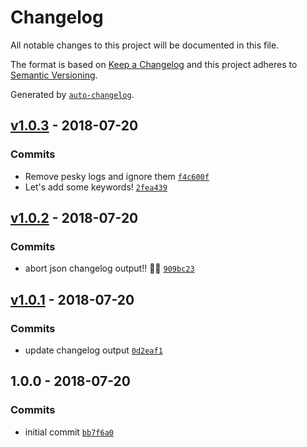 # Changelog

All notable changes to this project will be documented in this file.

The format is based on [Keep a Changelog](http://keepachangelog.com/en/1.0.0/)
and this project adheres to [Semantic Versioning](http://semver.org/spec/v2.0.0.html).

Generated by [`auto-changelog`](https://github.com/CookPete/auto-changelog).

## [v1.0.3](https://github.com/TheGrimSilence/react-typescript-boillerplate/compare/v1.0.2...v1.0.3) - 2018-07-20

### Commits

- Remove pesky logs and ignore them [`f4c600f`](https://github.com/TheGrimSilence/react-typescript-boillerplate/commit/f4c600f4c84ff8225a32f8aba331f69e02668d9a)
- Let's add some keywords! [`2fea439`](https://github.com/TheGrimSilence/react-typescript-boillerplate/commit/2fea4394a5e676b97a2e2a40e3f3068148e4fc55)

## [v1.0.2](https://github.com/TheGrimSilence/react-typescript-boillerplate/compare/v1.0.1...v1.0.2) - 2018-07-20

### Commits

- abort json changelog output!! 🙊🚨 [`909bc23`](https://github.com/TheGrimSilence/react-typescript-boillerplate/commit/909bc23cc8ee010797abdafe1ee5896bd5528024)

## [v1.0.1](https://github.com/TheGrimSilence/react-typescript-boillerplate/compare/1.0.0...v1.0.1) - 2018-07-20

### Commits

- update changelog output [`0d2eaf1`](https://github.com/TheGrimSilence/react-typescript-boillerplate/commit/0d2eaf153a6e6e1d3a34c88aab779e7831576a56)

## 1.0.0 - 2018-07-20

### Commits

- initial commit [`bb7f6a0`](https://github.com/TheGrimSilence/react-typescript-boillerplate/commit/bb7f6a0f902b90efa5d4f4bd03d4cdb1dfcd39ac)
